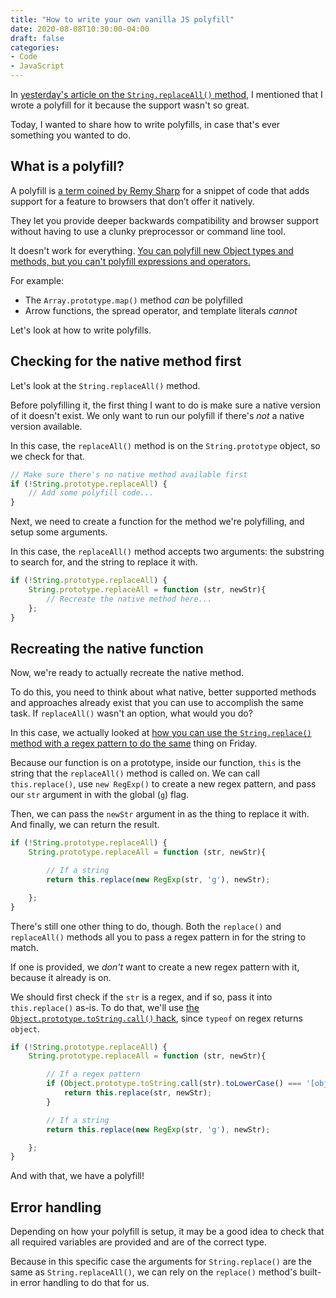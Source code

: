 ```yaml
---
title: "How to write your own vanilla JS polyfill"
date: 2020-08-08T10:30:00-04:00
draft: false
categories:
- Code
- JavaScript
---
```


In [yesterday's article on the `String.replaceAll()` method](/how-to-replace-all-instances-of-a-string-with-another-with-vanilla-js/), I mentioned that I wrote a polyfill for it because the support wasn't so great.

Today, I wanted to share how to write polyfills, in case that's ever something you wanted to do.

## What is a polyfill?

A polyfill is [a term coined by Remy Sharp](https://remysharp.com/2010/10/08/what-is-a-polyfill) for a snippet of code that adds support for a feature to browsers that don’t offer it natively.

They let you provide deeper backwards compatibility and browser support without having to use a clunky preprocessor or command line tool.

It doesn't work for everything. [You can polyfill new Object types and methods, but you can't polyfill expressions and operators.](/what-can-and-cant-be-polyfilled-in-vanilla-js/)

For example:

- The `Array.prototype.map()` method *can* be polyfilled
- Arrow functions, the spread operator, and template literals *cannot*

Let's look at how to write polyfills.

## Checking for the native method first

Let's look at the `String.replaceAll()` method.

Before polyfilling it, the first thing I want to do is make sure a native version of it doesn't exist. We only want to run our polyfill if there's *not* a native version available.

In this case, the `replaceAll()` method is on the `String.prototype` object, so we check for that.

```js
// Make sure there's no native method available first
if (!String.prototype.replaceAll) {
	// Add some polyfill code...
}
```

Next, we need to create a function for the method we're polyfilling, and setup some arguments.

In this case, the `replaceAll()` method accepts two arguments: the substring to search for, and the string to replace it with.

```js
if (!String.prototype.replaceAll) {
	String.prototype.replaceAll = function (str, newStr){
		// Recreate the native method here...
	};
}
```

## Recreating the native function

Now, we're ready to actually recreate the native method.

To do this, you need to think about what native, better supported methods and approaches already exist that you can use to accomplish the same task. If `replaceAll()` wasn't an option, what would you do?

In this case, we actually looked at [how you can use the `String.replace()` method with a regex pattern to do the same](/how-to-replace-a-section-of-a-string-with-another-one-with-vanilla-js/) thing on Friday.

Because our function is on a prototype, inside our function, `this` is the string that the `replaceAll()` method is called on. We can call `this.replace()`, use `new RegExp()` to create a new regex pattern, and pass our `str` argument in with the global (`g`) flag.

Then, we can pass the `newStr` argument in as the thing to replace it with. And finally, we can return the result.

```js
if (!String.prototype.replaceAll) {
	String.prototype.replaceAll = function (str, newStr){

		// If a string
		return this.replace(new RegExp(str, 'g'), newStr);

	};
}
```

There's still one other thing to do, though. Both the `replace()` and `replaceAll()` methods all you to pass a regex pattern in for the string to match.

If one is provided, we *don't* want to create a new regex pattern with it, because it already is on.

We should first check if the `str` is a regex, and if so, pass it into `this.replace()` as-is. To do that, we'll use [the `Object.prototype.toString.call()` hack](/true-type-checking-with-vanilla-js/), since `typeof` on regex returns `object`.

```js
if (!String.prototype.replaceAll) {
	String.prototype.replaceAll = function (str, newStr){

		// If a regex pattern
		if (Object.prototype.toString.call(str).toLowerCase() === '[object regexp]') {
			return this.replace(str, newStr);
		}

		// If a string
		return this.replace(new RegExp(str, 'g'), newStr);

	};
}
```

And with that, we have a polyfill!

## Error handling

Depending on how your polyfill is setup, it may be a good idea to check that all required variables are provided and are of the correct type.

Because in this specific case the arguments for `String.replace()` are the same as `String.replaceAll()`, we can rely on the `replace()` method's built-in error handling to do that for us.